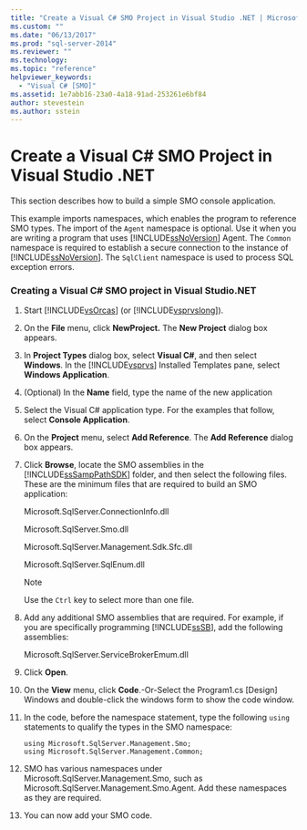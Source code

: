 ```yaml
---
title: "Create a Visual C# SMO Project in Visual Studio .NET | Microsoft Docs"
ms.custom: ""
ms.date: "06/13/2017"
ms.prod: "sql-server-2014"
ms.reviewer: ""
ms.technology: 
ms.topic: "reference"
helpviewer_keywords: 
  - "Visual C# [SMO]"
ms.assetid: 1e7abb16-23a0-4a18-91ad-253261e6bf84
author: stevestein
ms.author: sstein
---
```

# Create a Visual C# SMO Project in Visual Studio .NET
  This section describes how to build a simple SMO console application.  
  
 This example imports namespaces, which enables the program to reference SMO types. The import of the `Agent` namespace is optional. Use it when you are writing a program that uses [!INCLUDE[ssNoVersion](../../includes/ssnoversion-md.md)] Agent. The `Common` namespace is required to establish a secure connection to the instance of [!INCLUDE[ssNoVersion](../../includes/ssnoversion-md.md)]. The `SqlClient` namespace is used to process SQL exception errors.  
  
### Creating a Visual C# SMO project in Visual Studio.NET  
  
1.  Start [!INCLUDE[vsOrcas](../../includes/vsorcas-md.md)] (or [!INCLUDE[vsprvslong](../../includes/vsprvslong-md.md)]).  
  
2.  On the **File** menu, click **NewProject.** The **New Project** dialog box appears.  
  
3.  In **Project Types** dialog box, select **Visual C#**, and then select **Windows**. In the [!INCLUDE[vsprvs](../../includes/vsprvs-md.md)] Installed Templates pane, select **Windows Application**.  
  
4.  (Optional) In the **Name** field, type the name of the new application  
  
5.  Select the Visual C# application type. For the examples that follow, select **Console Application**.  
  
6.  On the **Project** menu, select **Add Reference**. The **Add Reference** dialog box appears.  
  
7.  Click **Browse**, locate the SMO assemblies in the [!INCLUDE[ssSampPathSDK](../../includes/sssamppathsdk-md.md)] folder, and then select the following files. These are the minimum files that are required to build an SMO application:  
  
     Microsoft.SqlServer.ConnectionInfo.dll  
  
     Microsoft.SqlServer.Smo.dll  
  
     Microsoft.SqlServer.Management.Sdk.Sfc.dll  
  
     Microsoft.SqlServer.SqlEnum.dll  
  
    > [!NOTE]  
    >  Use the `Ctrl` key to select more than one file.  
  
8.  Add any additional SMO assemblies that are required. For example, if you are specifically programming [!INCLUDE[ssSB](../../includes/sssb-md.md)], add the following assemblies:  
  
     Microsoft.SqlServer.ServiceBrokerEmum.dll  
  
9. Click **Open**.  
  
10. On the **View** menu, click **Code**.-Or-Select the Program1.cs [Design] Windows and double-click the windows form to show the code window.  
  
11. In the code, before the namespace statement, type the following `using` statements to qualify the types in the SMO namespace:  
  
    ```  
    using Microsoft.SqlServer.Management.Smo;  
    using Microsoft.SqlServer.Management.Common;  
    ```  
  
12. SMO has various namespaces under Microsoft.SqlServer.Management.Smo, such as Microsoft.SqlServer.Management.Smo.Agent. Add these namespaces as they are required.  
  
13. You can now add your SMO code.  
  
  

